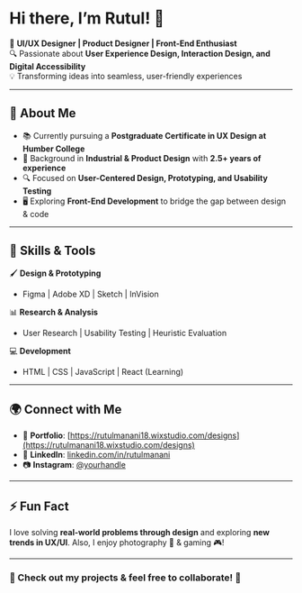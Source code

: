 # Hi there, I’m Rutul! 👋

🎨 **UI/UX Designer | Product Designer | Front-End Enthusiast**  
🔍 Passionate about **User Experience Design, Interaction Design, and Digital Accessibility**  
💡 Transforming ideas into seamless, user-friendly experiences  

---

## 🚀 About Me  
- 📚 Currently pursuing a **Postgraduate Certificate in UX Design at Humber College**  
- 🎨 Background in **Industrial & Product Design** with **2.5+ years of experience**  
- 🔍 Focused on **User-Centered Design, Prototyping, and Usability Testing**  
- 🖥 Exploring **Front-End Development** to bridge the gap between design & code  

---

## 🔧 Skills & Tools  
🖌 **Design & Prototyping**  
- Figma | Adobe XD | Sketch | InVision  

📊 **Research & Analysis**  
- User Research | Usability Testing | Heuristic Evaluation  

💻 **Development**  
- HTML | CSS | JavaScript | React (Learning)  

---

## 🌍 Connect with Me  
- 💼 **Portfolio**: [https://rutulmanani18.wixstudio.com/designs](https://rutulmanani18.wixstudio.com/designs)    
- 💬 **LinkedIn**: [linkedin.com/in/rutulmanani](https://www.linkedin.com/in/rutulmanani)  
- 📷 **Instagram**: [@yourhandle](https://www.instagram.com/yourhandle)  

---

## ⚡ Fun Fact  
I love solving **real-world problems through design** and exploring **new trends in UX/UI**. Also, I enjoy photography 📸 & gaming 🎮!  

---

### 📌 Check out my projects & feel free to collaborate! 🚀
